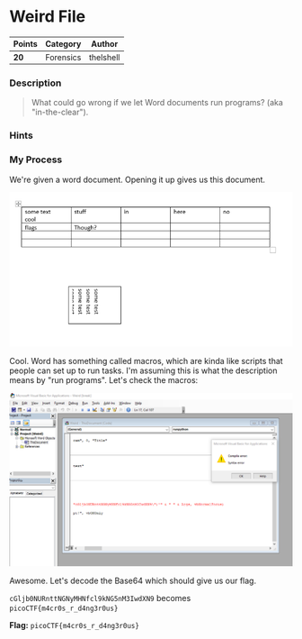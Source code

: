# Weird File

| Points | Category  | Author     |
|--------|-----------|------------|
| **20** | Forensics | thelshell  |

### Description
> What could go wrong if we let Word documents run programs? (aka "in-the-clear").

### Hints

### My Process

We're given a word document. Opening it up gives us this document.

![word](https://github.com/EmeraldEntities/ctf-writeups/blob/main/picoctf-2021/weird-file/writeup-files/macaroni1.PNG?raw=true)

Cool. Word has something called macros, which are kinda like scripts that people can set up to run tasks. I'm assuming this is what the description means by "run programs". Let's check the macros:

![macro time](https://github.com/EmeraldEntities/ctf-writeups/blob/main/picoctf-2021/weird-file/writeup-files/macaroni2.PNG?raw=true)

Awesome. Let's decode the Base64 which should give us our flag.

`cGljb0NURnttNGNyMHNfcl9kNG5nM3IwdXN9` becomes `picoCTF{m4cr0s_r_d4ng3r0us}`

**Flag:** `picoCTF{m4cr0s_r_d4ng3r0us}`
